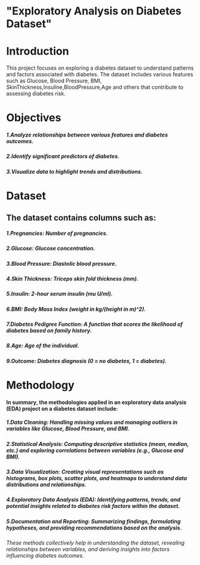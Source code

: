 # "Exploratory Analysis on Diabetes Dataset"
# Introduction
This project focuses on exploring a diabetes dataset to understand patterns and factors associated with diabetes. The dataset includes various features such as Glucose, Blood Pressure, BMI, SkinThickness,Insuline,BloodPressure,Age and others that contribute to assessing diabetes risk.

# Objectives
#####  1.Analyze relationships between various features and diabetes outcomes.
#####  2.Identify significant predictors of diabetes.
#####  3.Visualize data to highlight trends and distributions.

# Dataset
## The dataset contains columns such as:
##### 1.Pregnancies: Number of pregnancies.
##### 2.Glucose: Glucose concentration.
##### 3.Blood Pressure: Diastolic blood pressure.
##### 4.Skin Thickness: Triceps skin fold thickness (mm).
##### 5.Insulin: 2-hour serum insulin (mu U/ml).
##### 6.BMI: Body Mass Index (weight in kg/(height in m)^2).
##### 7.Diabetes Pedigree Function: A function that scores the likelihood of diabetes based on family history.
##### 8.Age: Age of the individual.
##### 9.Outcome: Diabetes diagnosis (0 = no diabetes, 1 = diabetes).

# Methodology
#### In summary, the methodologies applied in an exploratory data analysis (EDA) project on a diabetes dataset include:
##### 1.Data Cleaning: Handling missing values and managing outliers in variables like Glucose, Blood Pressure, and BMI.
##### 2.Statistical Analysis: Computing descriptive statistics (mean, median, etc.) and exploring correlations between variables (e.g., Glucose and BMI).
##### 3.Data Visualization: Creating visual representations such as histograms, box plots, scatter plots, and heatmaps to understand data distributions and relationships.
##### 4.Exploratory Data Analysis (EDA): Identifying patterns, trends, and potential insights related to diabetes risk factors within the dataset.
##### 5.Documentation and Reporting: Summarizing findings, formulating hypotheses, and providing recommendations based on the analysis.
###### These methods collectively help in understanding the dataset, revealing relationships between variables, and deriving insights into factors influencing diabetes outcomes.


